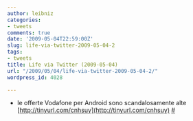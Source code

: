 ```yaml
---
author: leibniz
categories:
- tweets
comments: true
date: '2009-05-04T22:59:00Z'
slug: life-via-twitter-2009-05-04-2
tags:
- tweets
title: Life via Twitter (2009-05-04)
url: "/2009/05/04/life-via-twitter-2009-05-04-2/"
wordpress_id: 4028

---
```

* le offerte Vodafone per Android sono scandalosamente alte [http://tinyurl.com/cnhsuy](http://tinyurl.com/cnhsuy) [#](http://twitter.com/leibniz/statuses/1696015371)


